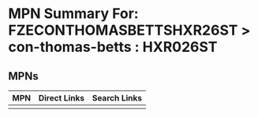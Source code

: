 



# MPN Summary For: FZECONTHOMASBETTSHXR26ST > con-thomas-betts : HXR026ST

## MPNs
  

|MPN|Direct Links|Search Links|
| :--- | :--- | :--- |
||||
